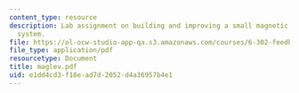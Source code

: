 ```yaml
---
content_type: resource
description: Lab assignment on building and improving a small magnetic levitation
  system.
file: https://ol-ocw-studio-app-qa.s3.amazonaws.com/courses/6-302-feedback-systems-spring-2007/e1dd4cd3f18ead7d2052d4a36957b4e1_maglev.pdf
file_type: application/pdf
resourcetype: Document
title: maglev.pdf
uid: e1dd4cd3-f18e-ad7d-2052-d4a36957b4e1
---
```

